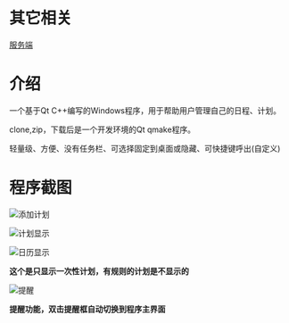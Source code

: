 # 其它相关
[服务端](https://github.com/MARKZERO2002/MZPlanServer)
# 介绍
一个基于Qt C++编写的Windows程序，用于帮助用户管理自己的日程、计划。

clone,zip，下载后是一个开发环境的Qt qmake程序。

轻量级、方便、没有任务栏、可选择固定到桌面或隐藏、可快捷键呼出(自定义)
# 程序截图
![添加计划](https://gitee.com/Markzero/MZPlan_Win_client/raw/master/%E6%96%87%E6%A1%A3/addPlan.png)

![计划显示](https://gitee.com/Markzero/MZPlan_Win_client/raw/master/%E6%96%87%E6%A1%A3/planShow.png)

![日历显示](https://gitee.com/Markzero/MZPlan_Win_client/raw/master/%E6%96%87%E6%A1%A3/calendarShow.png)

**这个是只显示一次性计划，有规则的计划是不显示的**

![提醒](https://gitee.com/Markzero/MZPlan_Win_client/raw/master/%E6%96%87%E6%A1%A3/remind.png)

**提醒功能，双击提醒框自动切换到程序主界面**